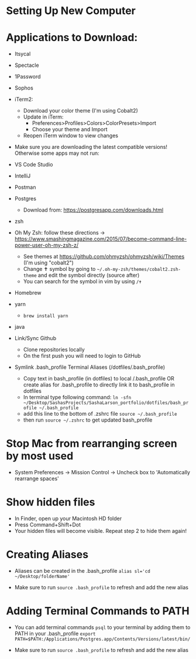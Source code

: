 # Setting Up New Computer

# Applications to Download:

- Itsycal
- Spectacle
- 1Password
- Sophos

- iTerm2: 
    - Download your color theme (I'm using Cobalt2)
    - Update in iTerm:
        - Preferences>Profiles>Colors>ColorPresets>Import
        - Choose your theme and Import
    - Reopen iTerm window to view changes

* Make sure you are downloading the latest compatible versions! Otherwise some apps may not run:

- VS Code Studio

- IntelliJ

- Postman

- Postgres
    - Download from: https://postgresapp.com/downloads.html

- zsh

- Oh My Zsh: follow these directions -> https://www.smashingmagazine.com/2015/07/become-command-line-power-user-oh-my-zsh-z/
    - See themes at https://github.com/ohmyzsh/ohmyzsh/wiki/Themes (I'm using "cobalt2")
    - Change ✝ symbol by going to `~/.oh-my-zsh/themes/cobalt2.zsh-theme` and edit the symbol directly (source after)
    - You can search for the symbol in vim by using `/✝` 

- Homebrew

- yarn 
    - `brew install yarn`
- java

- Link/Sync Github
    - Clone repositories locally
    - On the first push you will need to login to GitHub

- Symlink .bash_profile Terminal Aliases (/dotfiles/.bash_profile)
    - Copy text in bash_profile (in dotfiles) to local /.bash_profile OR create alias for .bash_profile to directly link it to bash_profile in dotfiles
    - In terminal type following command: `ln -sfn ~/Desktop/SashasProjects/SashaLarson_portfolio/dotfiles/bash_profile ~/.bash_profile`
    - add this line to the bottom of .zshrc file `source ~/.bash_profile`
    - then run `source ~/.zshrc` to get updated bash_profile

## 

# Stop Mac from rearranging screen by most used

- System Preferences -> Mission Control -> Uncheck box to 'Automatically rearrange spaces'

# Show hidden files

- In Finder, open up your Macintosh HD folder
- Press Command+Shift+Dot
- Your hidden files will become visible. Repeat step 2 to hide them again!

# Creating Aliases

- Aliases can be created in the .bash_profile `alias sl='cd ~/Desktop/folderName'` 

- Make sure to run `source .bash_profile` to refresh and add the new alias


# Adding Terminal Commands to PATH

- You can add terminal commands `psql` to your terminal by adding them to PATH in your .bash_profile 
`export PATH=$PATH:/Applications/Postgres.app/Contents/Versions/latest/bin/`

- Make sure to run `source .bash_profile` to refresh and add the new alias